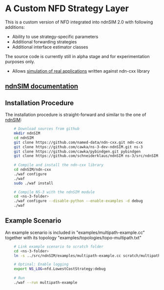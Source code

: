 A Custom NFD Strategy Layer 
==========

This is a custom version of NFD integrated into ndnSIM 2.0 with following additions:

- Ability to use strategy-specific parameters
- Additional forwarding strategies
- Additional interface estimator classes

The source code is currently still in alpha stage and for experimentation purposes only.


- Allows [simulation of real applications](http://ndnsim.net/2.1/guide-to-simulate-real-apps.html)
  written against ndn-cxx library

[ndnSIM documentation](http://ndnsim.net)
---------------------------------------------

## Installation Procedure

The installation procedure is straight-forward and similar to the one of [ndnSIM](http://ndnsim.net/2.0/getting-started.html):


```bash
	# Download sources from github
	mkdir ndnSIM
	cd ndnSIM
	git clone https://github.com/named-data/ndn-cxx.git ndn-cxx
	git clone https://github.com/cawka/ns-3-dev-ndnSIM.git ns-3
	git clone https://github.com/cawka/pybindgen.git pybindgen
	git clone https://github.com/schneiderklaus/ndnSIM ns-3/src/ndnSIM
	
	# Compile and install the ndn-cxx library
	cd ndnSIM/ndn-cxx
	./waf configure
	./waf
	sudo ./waf install

	# Compile NS-3 with the ndnSIM module
	cd <ns-3-folder>
	./waf configure --disable-python --enable-examples -d debug
	./waf
```

## Example Scenario

An example scenario is included in "examples/multipath-example.cc" together with its topology "examples/topologies/topo-multipath.txt"

```bash
	# Link example scenario to scratch folder
	cd <ns-3-folder>
	ln -s ../src/ndnSIM/examples/multipath-example.cc scratch/multipath-example.cc

	# Optinal: Enable logging
	export NS_LOG=nfd.LowestCostStrategy:debug
	
	# Run 
	./waf --run multipath-example

```
